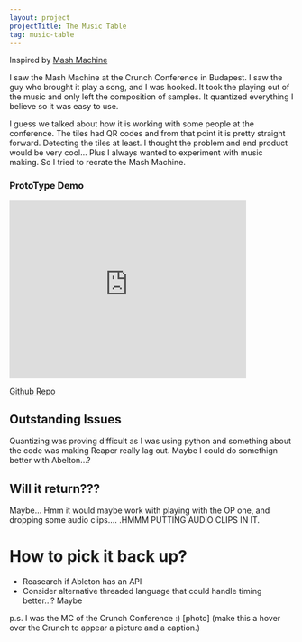 ```yaml
---
layout: project
projectTitle: The Music Table
tag: music-table
--- 
```

Inspired by [Mash Machine](https://www.youtube.com/watch?v=Rbl4x09_KlQ)

I saw the Mash Machine at the Crunch Conference in Budapest. I saw the guy who brought it play a song, and I was hooked. It took the playing out of the music and only left the composition of samples. It quantized everything I believe so it was easy to use.

I guess we talked about how it is working with some people at the conference. The tiles had QR codes and from that point it is pretty straight forward. Detecting the tiles at least. I thought the problem and end product would be very cool... Plus I always wanted to experiment with music making. So I tried to recrate the Mash Machine. 

### ProtoType Demo
<iframe 
    width="420" 
    height="315"
    src="https://tbportfolio.imfast.io/portfolio/music-table/prototype-demo.mp4"
    frameborder="0"
    allowfullscreen>
</iframe>

[Github Repo](https://github.com/kennette21/music-table)

## Outstanding Issues
Quantizing was proving difficult as I was using python and something about the code was making Reaper really lag out. Maybe I could do somethign better with Abelton...?

## Will it return???
Maybe... Hmm it would maybe work with playing with the OP one, and dropping some audio clips.... .HMMM PUTTING AUDIO CLIPS IN IT.

# How to pick it back up?
- Reasearch if Ableton has an API
- Consider alternative threaded language that could handle timing better...? Maybe



p.s. I was the MC of the Crunch Conference :) [photo] (make this a hover over the Crunch to appear a picture and a caption.)